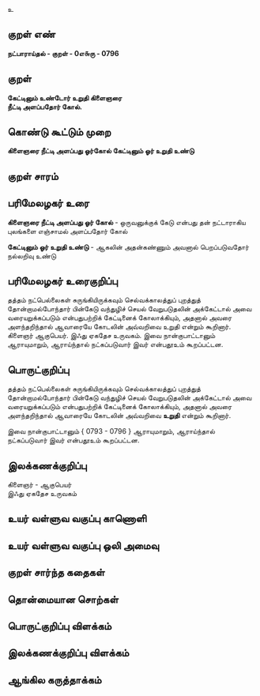 உ

## குறள் எண் 

**நட்பாராய்தல் - குறள் - 0எ௬ரு - 0796**

## குறள் 

**கேட்டினும் உண்டோர் உறுதி கிளைஞரை  
நீட்டி அளப்பதோர் கோல்.**

## கொண்டு கூட்டும் முறை

**கிளைஞரை நீட்டி அளப்பது ஓர்கோல் கேட்டினும் ஓர் உறுதி உண்டு** 

## குறள் சாரம் 


## பரிமேலழகர் உரை

**கிளைஞரை நீட்டி அளப்பது ஓர் கோல்** - ஒருவனுக்குக் கேடு என்பது தன் நட்டாராகிய புலங்களை எஞ்சாமல் அளப்பதோர் கோல்

**கேட்டினும் ஓர் உறுதி உண்டு** - ஆகலின் அதன்கண்ணும் அவனால் பெறப்படுவதோர் நல்லறிவு உண்டு 

## பரிமேலழகர் உரைகுறிப்பு   

தத்தம் நட்பெல்லைகள் சுருங்கியிருக்கவும் செல்வக்காலத்துப் புறத்துத் தோன்றாமல்போந்தார் பின்கேடு வந்துழிச் செயல் வேறுபடுதலின் அக்கேட்டால் அவை வரையறுக்கப்படும் என்பதுபற்றிக் கேட்டினைக் கோலாக்கியும், அதனால் அவரை அளந்தறிந்தால் ஆவாரையே கோடலின் அவ்வறிவை உறுதி என்றும் கூறினார். கிளைஞர் ஆகுபெயர். இஃது ஏகதேச உருவகம். இவை நான்குபாட்டானும் ஆராயுமாறும், ஆராய்ந்தால் நட்கப்படுவார் இவர் என்பதூஉம் கூறப்பட்டன.

## பொருட்குறிப்பு 

தத்தம் நட்பெல்லைகள் சுருங்கியிருக்கவும் செல்வக்காலத்துப் புறத்துத் தோன்றாமல்போந்தார் பின்கேடு வந்துழிச் செயல் வேறுபடுதலின் அக்கேட்டால் அவை வரையறுக்கப்படும் என்பதுபற்றிக் கேட்டினைக் கோலாக்கியும், அதனால் அவரை அளந்தறிந்தால் ஆவாரையே கோடலின் அவ்வறிவை **உறுதி** என்றும் கூறினார்.

இவை நான்குபாட்டானும் { 0793 - 0796 } ஆராயுமாறும், ஆராய்ந்தால் நட்கப்படுவார் இவர் என்பதூஉம் கூறப்பட்டன.

## இலக்கணக்குறிப்பு  

கிளைஞர் - ஆகுபெயர்  
இஃது ஏகதேச உருவகம்

## உயர் வள்ளுவ வகுப்பு காணொளி


## உயர் வள்ளுவ வகுப்பு ஒலி அமைவு 

 
## குறள் சார்ந்த கதைகள் 


## தொன்மையான சொற்கள்


## பொருட்குறிப்பு விளக்கம்


## இலக்கணக்குறிப்பு விளக்கம்


## ஆங்கில கருத்தாக்கம் 


